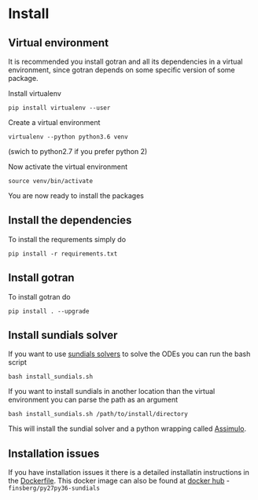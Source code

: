 # Install


## Virtual environment

It is recommended you install gotran and all its dependencies
in a virtual environment, since gotran depends on some specific version
of some package.

Install virtualenv

```
pip install virtualenv --user
```

Create a virtual environment

```
virtualenv --python python3.6 venv
```
(swich to python2.7 if you prefer python 2)

Now activate the virtual environment

```
source venv/bin/activate
```
You are now ready to install the packages

## Install the dependencies

To install the requrements simply do 
```
pip install -r requirements.txt
```

## Install gotran

To install gotran do

```
pip install . --upgrade
```

## Install sundials solver
If you want to use [sundials solvers](<https://computation.llnl.gov/projects/sundials>)
to solve the ODEs you can run the bash script

```
bash install_sundials.sh
```
If you want to install sundials in another location than the virtual environment you can parse the path as an argument
```
bash install_sundials.sh /path/to/install/directory
```
This will install the sundial solver and a python wrapping called [Assimulo](https://pypi.org/project/Assimulo/).


## Installation issues
If you have installation issues it there is a detailed installatin instructions in the [Dockerfile](Dockerfile). This docker image can also be found at [docker hub](https://hub.docker.com) - `finsberg/py27py36-sundials`
